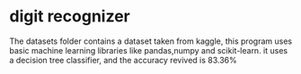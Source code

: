 # digit recognizer
 The datasets folder contains a dataset taken from kaggle, this program uses basic machine learning libraries like pandas,numpy and scikit-learn. it uses a decision tree classifier, and the accuracy revived is 83.36%
